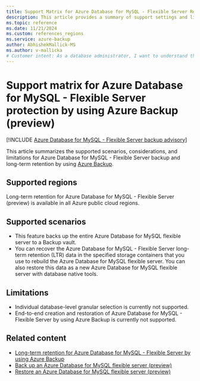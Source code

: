 ```yaml
---
title: Support Matrix for Azure Database for MySQL - Flexible Server Retention for the Long Term by Using Azure Backup
description: This article provides a summary of support settings and limitations when you're backing up Azure Database for MySQL - Flexible Server.
ms.topic: reference
ms.date: 11/21/2024
ms.custom: references_regions
ms.service: azure-backup
author: AbhishekMallick-MS
ms.author: v-mallicka
# Customer intent: As a database administrator, I want to understand the backup and long-term retention capabilities for Azure Database for MySQL - Flexible Server, so that I can ensure my data is protected and easily recoverable in compliance with my organization’s policies.
---
```


# Support matrix for Azure Database for MySQL - Flexible Server protection by using Azure Backup (preview)

[!INCLUDE [Azure Database for MySQL - Flexible Server backup advisory](../../includes/backup-mysql-flexible-server-advisory.md)]

This article summarizes the supported scenarios, considerations, and limitations for Azure Database for MySQL - Flexible Server backup and long-term retention by using [Azure Backup](./backup-overview.md).

## Supported regions

Long-term retention for Azure Database for MySQL - Flexible Server (preview) is available in all Azure public cloud regions.

## Supported scenarios

- This feature backs up the entire Azure Database for MySQL flexible server to a Backup vault.
- You can recover the Azure Database for MySQL - Flexible Server long-term retention (LTR) data in the specified storage containers that you use to rebuild the Azure Database for MySQL flexible server. You can also restore this data as a new Azure Database for MySQL flexible server with database native tools.

## Limitations

- Individual database-level granular selection is currently not supported.
- End-to-end creation and restoration of Azure Database for MySQL - Flexible Server by using Azure Backup is currently not supported.

## Related content

- [Long-term retention for Azure Database for MySQL - Flexible Server by using Azure Backup](backup-azure-mysql-flexible-server-about.md)
- [Back up an Azure Database for MySQL flexible server (preview)](backup-azure-mysql-flexible-server.md)
- [Restore an Azure Database for MySQL flexible server (preview)](backup-azure-mysql-flexible-server-restore.md)
